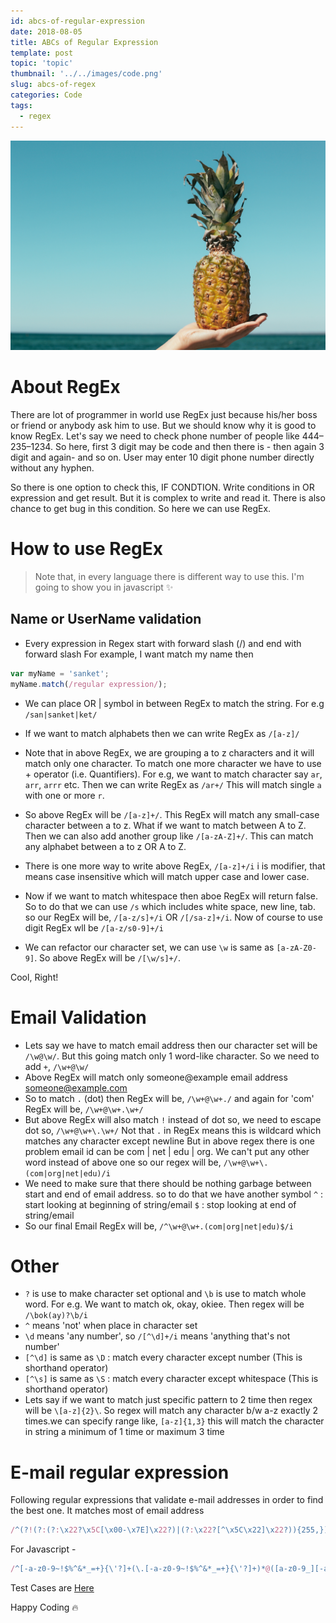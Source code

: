 ```yaml
---
id: abcs-of-regular-expression
date: 2018-08-05
title: ABCs of Regular Expression
template: post
topic: 'topic'
thumbnail: '../../images/code.png'
slug: abcs-of-regex
categories: Code
tags:
  - regex
---
```


![](Regular-Expression.jpg)

# About RegEx

There are lot of programmer in world use RegEx just because his/her boss or friend or anybody ask him to use. But we should know why it is good to know RegEx. Let's say we need to check phone number of people like 444–235–1234. So here, first 3 digit may be code and then there is - then again 3 digit and again- and so on. User may enter 10 digit phone number directly without any hyphen.

So there is one option to check this, IF CONDTION. Write conditions in OR expression and get result. But it is complex to write and read it. There is also chance to get bug in this condition. So here we can use RegEx.

# How to use RegEx

> Note that, in every language there is different way to use this. I'm going to show you in javascript ✨

## Name or UserName validation

* Every expression in Regex start with forward slash (/) and end with forward slash For example, I want match my name then

```javascript
var myName = 'sanket';
myName.match(/regular expression/);
```

* We can place OR | symbol in between RegEx to match the string. For e.g `/san|sanket|ket/`

* If we want to match alphabets then we can write RegEx as `/[a-z]/`
* Note that in above RegEx, we are grouping a to z characters and it will match only one character. To match one more character we have to use + operator (i.e. Quantifiers). For e.g, we want to match character say `ar`, `arr`, `arrr` etc. Then we can write RegEx as `/ar+/` This will match single `a` with one or more `r`.
* So above RegEx will be `/[a-z]+/`. This RegEx will match any small-case character between a to z. What if we want to match between A to Z. Then we can also add another group like `/[a-zA-Z]+/`. This can match any alphabet between a to z OR A to Z.
* There is one more way to write above RegEx, `/[a-z]+/i` i is modifier, that means case insensitive which will match upper case and lower case.
* Now if we want to match whitespace then aboe RegEx will return false. So to do that we can use `/s` which includes white space, new line, tab. so our RegEx will be, `/[a-z/s]+/i` OR `/[/sa-z]+/i`. Now of course to use digit RegEx wll be `/[a-z/s0-9]+/i`
* We can refactor our character set, we can use `\w` is same as `[a-zA-Z0-9]`. So above RegEx will be `/[\w/s]+/`.

Cool, Right!

# Email Validation

* Lets say we have to match email address then our character set will be `/\w@\w/`. But this going match only 1 word-like character. So we need to add `+`, `/\w+@\w/`
* Above RegEx will match only someone@example email address someone@example.com
* So to match `.` (dot) then RegEx will be, `/\w+@\w+./` and again for 'com' RegEx will be, `/\w+@\w+.\w+/`
* But above RegEx will also match `!` instead of dot so, we need to escape dot so, `/\w+@\w+\.\w+/` Not that `.` in RegEx means this is wildcard which matches any character except newline But in above regex there is one problem email id can be com | net | edu | org. We can't put any other word instead of above one so our regex will be, `/\w+@\w+\.(com|org|net|edu)/i`
* We need to make sure that there should be nothing garbage between start and end of email address. so to do that we have another symbol `^` : start looking at beginning of string/email `$` : stop looking at end of string/email
* So our final Email RegEx will be, `/^\w+@\w+.(com|org|net|edu)$/i`

# Other

* `?` is use to make character set optional and `\b` is use to match whole word. For e.g. We want to match ok, okay, okiee. Then regex will be `/\bok(ay)?\b/i`
* `^` means 'not' when place in character set
* `\d` means 'any number', so `/[^\d]+/i` means 'anything that's not number'
* `[^\d]` is same as `\D` : match every character except number (This is shorthand operator)
* `[^\s]` is same as `\S` : match every character except whitespace (This is shorthand operator)
* Lets say if we want to match just specific pattern to 2 time then regex will be `\[a-z]{2}\`. So regex will match any character b/w a-z exactly 2 times.we can specify range like, `[a-z]{1,3}` this will match the character in string a minimum of 1 time or maximum 3 time

# E-mail regular expression

Following regular expressions that validate e-mail addresses in order to find the best one. It matches most of email address

```javascript
/^(?!(?:(?:\x22?\x5C[\x00-\x7E]\x22?)|(?:\x22?[^\x5C\x22]\x22?)){255,})(?!(?:(?:\x22?\x5C[\x00-\x7E]\x22?)|(?:\x22?[^\x5C\x22]\x22?)){65,}@)(?:(?:[\x21\x23-\x27\x2A\x2B\x2D\x2F-\x39\x3D\x3F\x5E-\x7E]+)|(?:\x22(?:[\x01-\x08\x0B\x0C\x0E-\x1F\x21\x23-\x5B\x5D-\x7F]|(?:\x5C[\x00-\x7F]))*\x22))(?:\.(?:(?:[\x21\x23-\x27\x2A\x2B\x2D\x2F-\x39\x3D\x3F\x5E-\x7E]+)|(?:\x22(?:[\x01-\x08\x0B\x0C\x0E-\x1F\x21\x23-\x5B\x5D-\x7F]|(?:\x5C[\x00-\x7F]))*\x22)))*@(?:(?:(?!.*[^.]{64,})(?:(?:(?:xn--)?[a-z0-9]+(?:-[a-z0-9]+)*\.){1,126}){1,}(?:(?:[a-z][a-z0-9]*)|(?:(?:xn--)[a-z0-9]+))(?:-[a-z0-9]+)*)|(?:\[(?:(?:IPv6:(?:(?:[a-f0-9]{1,4}(?::[a-f0-9]{1,4}){7})|(?:(?!(?:.*[a-f0-9][:\]]){7,})(?:[a-f0-9]{1,4}(?::[a-f0-9]{1,4}){0,5})?::(?:[a-f0-9]{1,4}(?::[a-f0-9]{1,4}){0,5})?)))|(?:(?:IPv6:(?:(?:[a-f0-9]{1,4}(?::[a-f0-9]{1,4}){5}:)|(?:(?!(?:.*[a-f0-9]:){5,})(?:[a-f0-9]{1,4}(?::[a-f0-9]{1,4}){0,3})?::(?:[a-f0-9]{1,4}(?::[a-f0-9]{1,4}){0,3}:)?)))?(?:(?:25[0-5])|(?:2[0-4][0-9])|(?:1[0-9]{2})|(?:[1-9]?[0-9]))(?:\.(?:(?:25[0-5])|(?:2[0-4][0-9])|(?:1[0-9]{2})|(?:[1-9]?[0-9]))){3}))\]))$/iD
```

For Javascript -

```javascript
/^[-a-z0-9~!$%^&*_=+}{\'?]+(\.[-a-z0-9~!$%^&*_=+}{\'?]+)*@([a-z0-9_][-a-z0-9_]*(\.[-a-z0-9_]+)*\.(aero|arpa|biz|com|coop|edu|gov|info|int|mil|museum|name|net|org|pro|travel|mobi|[a-z][a-z])|([0-9]{1,3}\.[0-9]{1,3}\.[0-9]{1,3}\.[0-9]{1,3}))(:[0-9]{1,5})?$/i;
```

Test Cases are [Here](https://fightingforalostcause.net/content/misc/2006/compare-email-regex.php)

Happy Coding 🔥
